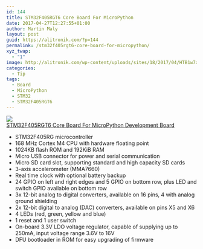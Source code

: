 ```yaml
---
id: 144
title: STM32F405RGT6 Core Board For MicroPython
date: 2017-04-27T12:27:55+01:00
author: Martin Maly
layout: post
guid: https://alitronik.com/?p=144
permalink: /stm32f405rgt6-core-board-for-micropython/
xyz_twap:
  - "1"
image: http://alitronik.com/wp-content/uploads/sites/18/2017/04/HTB1w7xGQpXXXXblaFXXq6xXFXXXi.jpg
categories:
  - Tip
tags:
  - Board
  - MicroPython
  - STM32
  - STM32F405RGT6
---
```

<a href="http://s.click.aliexpress.com/e/e6u7meA" target="_parent"><img src="//ae01.alicdn.com/kf/HTB1b.WNQpXXXXceapXXq6xXFXXX1/STM32-font-b-STM32F405RGT6-b-font-Core-Board-For-font-b-MicroPython-b-font-Development-Board.jpg_220x220.jpg" /><span style="display: block;">STM32F405RGT6 Core Board For MicroPython Development Board</span></a>

  * STM32F405RG microcontroller
  * 168 MHz Cortex M4 CPU with hardware floating point
  * 1024KB flash ROM and 192KiB RAM
  * Micro USB connector for power and serial communication
  * Micro SD card slot, supporting standard and high capacity SD cards
  * 3-axis accelerometer (MMA7660)
  * Real time clock with optional battery backup
  * 24 GPIO on left and right edges and 5 GPIO on bottom row, plus LED and switch GPIO available on bottom row
  * 3x 12-bit analog to digital converters, available on 16 pins, 4 with analog ground shielding
  * 2x 12-bit digital to analog (DAC) converters, available on pins X5 and X6
  * 4 LEDs (red, green, yellow and blue)
  * 1 reset and 1 user switch
  * On-board 3.3V LDO voltage regulator, capable of supplying up to 250mA, input voltage range 3.6V to 16V
  * DFU bootloader in ROM for easy upgrading of firmware